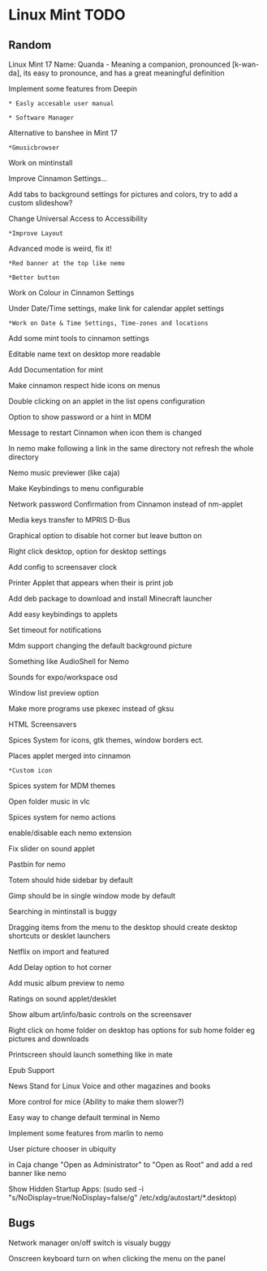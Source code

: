 Linux Mint TODO
===============


Random
------
Linux Mint 17 Name: Quanda - Meaning a companion, pronounced [k-wan-da], its easy to pronounce, and has a great meaningful definition

Implement some features from Deepin

	* Easly accesable user manual

	* Software Manager

Alternative to banshee in Mint 17

	*Gmusicbrowser

Work on mintinstall
 
Improve Cinnamon Settings...     

Add tabs to background settings for pictures and colors, try to add a custom slideshow?

Change Universal Access to Accessibility

	*Improve Layout
 
Advanced mode is weird, fix it!  
	
	*Red banner at the top like nemo
	
	*Better button            

Work on Colour in Cinnamon Settings

Under Date/Time settings, make link for calendar applet settings
	
	*Work on Date & Time Settings, Time-zones and locations

Add some mint tools to cinnamon settings

Editable name text on desktop more readable

Add Documentation for mint

Make cinnamon respect hide icons on menus

Double clicking on an applet in the list opens configuration

Option to show password or a hint in MDM

Message to restart Cinnamon when icon them is changed

In nemo make following a link in the same directory not refresh the whole directory

Nemo music previewer (like caja)                         

Make Keybindings to menu configurable

Network password Confirmation from Cinnamon instead of nm-applet

Media keys transfer to MPRIS D-Bus                       

Graphical option to disable hot corner but leave button on

Right click desktop, option for desktop settings         

Add config to screensaver clock                          

Printer Applet that appears when their is print job       

Add deb package to download and install Minecraft launcher

Add easy keybindings to applets

Set timeout for notifications

Mdm support changing the default background picture

Something like AudioShell for Nemo

Sounds for expo/workspace osd

Window list preview option

Make more programs use pkexec instead of gksu

HTML Screensavers

Spices System for icons, gtk themes, window borders ect.

Places applet merged into cinnamon
	
	*Custom icon

Spices system for MDM themes

Open folder music in vlc

Spices system for nemo actions

enable/disable each nemo extension

Fix slider on sound applet

Pastbin for nemo

Totem should hide sidebar by default

Gimp should be in single window mode by default

Searching in mintinstall is buggy

Dragging items from the menu to the desktop should create desktop shortcuts or desklet launchers

Netflix on import and featured

Add Delay option to hot corner

Add music album preview to nemo

Ratings on sound applet/desklet

Show album art/info/basic controls on the screensaver

Right click on home folder on desktop has options for sub home folder eg pictures and downloads

Printscreen should launch something like in mate

Epub Support

News Stand for Linux Voice and other magazines and books

More control for mice (Ability to make them slower?)

Easy way to change default terminal in Nemo

Implement some features from marlin to nemo

User picture chooser in ubiquity

in Caja change "Open as Administrator" to "Open as Root" and add a red banner like nemo

Show Hidden Startup Apps: (sudo sed -i "s/NoDisplay=true/NoDisplay=false/g" /etc/xdg/autostart/*.desktop)


Bugs
-------------

Network manager on/off switch is visualy buggy

Onscreen keyboard turn on when clicking the menu on the panel
